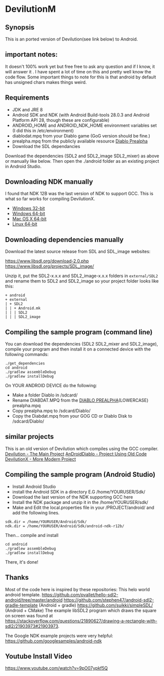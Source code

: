 # DevilutionM

## Synopsis
This is an ported version of Devilution(see link below) to Android. 



## important notes:
It doesn't 100% work yet but free free to ask any question and if I know, it will answer it . I have spent a lot of time on this and pretty well know the code flow. Some important things to note for this is that android by default has unsigned chars makes things weird.


## Requirements
- JDK and JRE 8
- Android SDK and NDK (with Android Build-tools 28.0.3 and Android Platform API 28, though these are configurable)
- ANDROID_HOME and ANDROID_NDK_HOME environment variables set (I did this in /etc/environment)
- diablodat.mpq from your Diablo game (GoG version should be fine.)
- prealpha.mpq from the publicly available resource [Diablo Prealpha](https://diablo-evolution.net/files/prereleasedemo.7z) 
- Download the SDL dependancies 

 Download the dependencies (SDL2 and SDL2_image SDL2_mixer) as above or manually like below. Then open the ./android folder as an existing project in Android Studio.
 
## Downloading NDK manually
I found that NDK 12B was the last version of NDK to support GCC. This is what so far works for compiling DevilutionX. 

- [Windows 32-bit](https://dl.google.com/android/repository/android-ndk-r12b-windows-x86.zip) 
- [Windows 64-bit](https://dl.google.com/android/repository/android-ndk-r12b-windows-x86_64.zip)
- [Mac OS X 64-bit](https://dl.google.com/android/repository/android-ndk-r12b-darwin-x86_64.zip)
- [Linux 64-bit](https://dl.google.com/android/repository/android-ndk-r12b-linux-x86_64.zip)


## Downloading dependencies manually

Download the latest source release from SDL and SDL_image websites:

https://www.libsdl.org/download-2.0.php
https://www.libsdl.org/projects/SDL_image/

Unzip it, put the SDL2-x.x.x and SDL2_image-x.x.x folders in `external/SDL2` and rename them to SDL2 and SDL2_image so your project folder looks like this:
```
+ android
+ external
| + SDL2
| | + Android.mk
| | | SDL2
| | | SDL2_image
```

## Compiling the sample program (command line)

You can download the dependencies (SDL2 SDL2_mixer and SDL2_image), compile your program and then install it on a connected device with the following commands:
```
./get_dependencies
cd android
./gradlew assembleDebug
./gradlew installDebug
```
On YOUR ANDROID DEVICE do the following:
- Make a folder Diablo in /sdcard/
- Rename DIABDAT.MPQ from the [DIABLO PREALPHA](https://diablo-evolution.net/files/prereleasedemo.7z)(LOWERCASE) prealpha.mpq
- Copy prealpha.mpq to /sdcard/Diablo/
- Copy the Diabdat.mpq from your GOG CD or Diablo Disk to /sdcard/Diablo/

## similar projects
This is an old version of Devilution which compiles using the GCC compiler. 
[Devilution - The Main Project](https://github.com/diasurgical/devilution) 
[AnDroidDiablo - Project Using Old Code](https://github.com/ApertureSecurity/AnDroidablo)
[DevilutionX   - More Modern Project](https://github.com/diasurgical/devilutionX)


## Compiling the sample program (Android Studio)
- Install Android Studio
- install the Android SDK in a directory E.G /home/YOURUSER/Sdk/
- Download the last version of the NDK supporting GCC here 
- Install the NDK package and unzip it in the /home/YOURUSER/sdk/
- Make and Edit the local.properties file in your /PROJECT/android/ and add the following lines.

```
sdk.dir = /home/YOURUSER/Android/Sdk/
ndk.dir = /home/YOURUSER/Android/Sdk/android-ndk-r12b/
```
Then... compile and install 
```
cd android
./gradlew assembleDebug
./gradlew installDebug
```

There, it's done!

## Thanks



Most of the code here is inspired by these repositories:
This helo world android template.
https://github.com/pvallet/hello-sdl2-android/tree/master/android
https://github.com/stephen47/android-sdl2-gradle-template (Android + gradle)
https://github.com/suikki/simpleSDL/ (Android + CMake)
The example libSDL2 program which draws the square on screen was found at https://stackoverflow.com/questions/21890627/drawing-a-rectangle-with-sdl2/21903973#21903973.

The Google NDK example projects were very helpful: https://github.com/googlesamples/android-ndk

## Youtube Install Video
https://www.youtube.com/watch?v=9pO07ypkf5Q
